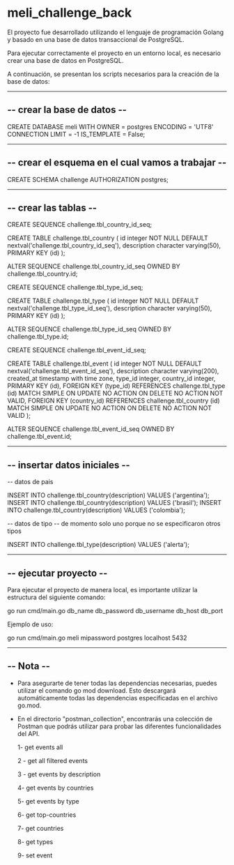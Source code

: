 # meli_challenge_back

El proyecto fue desarrollado utilizando el lenguaje de programación Golang y basado en una base de datos transaccional de PostgreSQL.

Para ejecutar correctamente el proyecto en un entorno local, es necesario crear una base de datos en PostgreSQL. 

A continuación, se presentan los scripts necesarios para la creación de la base de datos:

-------------------------------------------------- 
--            crear la base de datos            --
--------------------------------------------------

CREATE DATABASE meli
    WITH
    OWNER = postgres
    ENCODING = 'UTF8'
    CONNECTION LIMIT = -1
    IS_TEMPLATE = False;

-------------------------------------------------- 
-- crear el esquema en el cual vamos a trabajar --
--------------------------------------------------

CREATE SCHEMA challenge
    AUTHORIZATION postgres;

-------------------------------------------------- 
--               crear las tablas               --
--------------------------------------------------

CREATE SEQUENCE challenge.tbl_country_id_seq;

CREATE TABLE challenge.tbl_country
(
    id integer NOT NULL DEFAULT nextval('challenge.tbl_country_id_seq'),
    description character varying(50),
    PRIMARY KEY (id)
);

ALTER SEQUENCE challenge.tbl_country_id_seq
OWNED BY challenge.tbl_country.id;


CREATE SEQUENCE challenge.tbl_type_id_seq;

CREATE TABLE challenge.tbl_type
(
    id integer NOT NULL DEFAULT nextval('challenge.tbl_type_id_seq'),
    description character varying(50),
    PRIMARY KEY (id)
);

ALTER SEQUENCE challenge.tbl_type_id_seq
OWNED BY challenge.tbl_type.id;


CREATE SEQUENCE challenge.tbl_event_id_seq;

CREATE TABLE challenge.tbl_event
(
    id integer NOT NULL DEFAULT nextval('challenge.tbl_event_id_seq'),
    description character varying(200),
    created_at timestamp with time zone,
    type_id integer,
    country_id integer,
    PRIMARY KEY (id),
    FOREIGN KEY (type_id)
        REFERENCES challenge.tbl_type (id) MATCH SIMPLE
        ON UPDATE NO ACTION
        ON DELETE NO ACTION
        NOT VALID,
    FOREIGN KEY (country_id)
        REFERENCES challenge.tbl_country (id) MATCH SIMPLE
        ON UPDATE NO ACTION
        ON DELETE NO ACTION
        NOT VALID
);

ALTER SEQUENCE challenge.tbl_event_id_seq
OWNED BY challenge.tbl_event.id;

-------------------------------------------------- 
--           insertar datos iniciales           --
--------------------------------------------------

-- datos de pais

INSERT INTO challenge.tbl_country(description) VALUES ('argentina');
INSERT INTO challenge.tbl_country(description) VALUES ('brasil');
INSERT INTO challenge.tbl_country(description) VALUES ('colombia');

-- datos de tipo
-- de momento solo uno porque no se especificaron otros tipos

INSERT INTO challenge.tbl_type(description) VALUES ('alerta');



-------------------------------------------------- 
--              ejecutar proyecto               --
--------------------------------------------------
Para ejecutar el proyecto de manera local, es importante utilizar la estructura del siguiente comando:

  go run cmd/main.go db_name db_password db_username db_host db_port

Ejemplo de uso: 

  go run cmd/main.go meli mipassword postgres localhost 5432


-------------------------------------------------- 
--                      Nota                    --
--------------------------------------------------
  -  Para asegurarte de tener todas las dependencias necesarias, puedes utilizar el comando go mod download.
     Esto descargará automáticamente todas las dependencias especificadas en el archivo go.mod.
     
  -  En el directorio "postman_collection", encontrarás una colección de Postman que podrás utilizar para probar las diferentes funcionalidades del API. 

      1- get events all

      2 - get all filtered events

      3 - get events by description

      4- get events by countries

      5- get events by type

      6- get top-countries

      7- get countries

      8- get types

      9- set event

     


